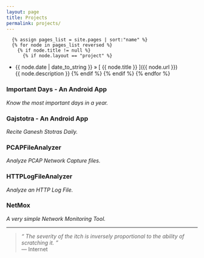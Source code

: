 ```yaml
---
layout: page
title: Projects
permalink: projects/
---
```

      {% assign pages_list = site.pages | sort:"name" %}
      {% for node in pages_list reversed %}
        {% if node.title != null %}
          {% if node.layout == "project" %}
  * {{ node.date | date_to_string }} &raquo; [ {{ node.title }} ]({{ node.url }}) <br /> {{ node.description }}
          {% endif %}
        {% endif %}
      {% endfor %}

	  
### Important Days - An Android App
*Know the most important days in a year.*


### Gajstotra - An Android App
*Recite Ganesh Stotras Daily.*


### PCAPFileAnalyzer
*Analyze PCAP Network Capture files.*


### HTTPLogFileAnalyzer
*Analyze an HTTP Log File.*


### NetMox
*A very simple Network Monitoring Tool.*


---	  
>*&ldquo; The severity of the itch is inversely proportional to the ability of scratching it. &rdquo;*<br>&mdash; Internet
